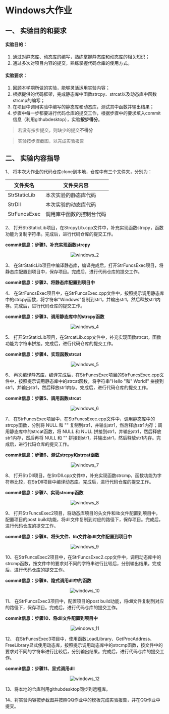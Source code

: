 # Windows大作业

## 一、	实验目的和要求
#### 实验目的：

1. 通过对静态库、动态库的编写，熟练掌握静态库和动态库的相关知识；
2. 通过多次对项目内容的提交，熟练掌握代码仓库的使用方式。

#### 实验要求：

1.	回顾本学期所做的实验，能够灵活运用实验内容；
2.	根据提供的代码框架，完成静态库中函数strcpy、strcat以及动态库中函数strcmp的编写；
3.	在项目中调用实验中编写的静态库和动态库，测试其中函数并输出结果；
4.	步骤中每一步都要进行代码仓库的提交工作，根据步骤中的要求填入commit信息（利用githubdesktop），实验**按步得分**。

> 若没有按步提交，则缺少的提交**不得分**

> 实验按步骤截图，以完成实验报告

## 二、	实验内容指导
1、	将本次大作业的代码仓库clone到本地，仓库中有三个文件夹，分别为：

文件夹名  | 文件夹内容
------------- | -------------
StrStaticLib  | 本次实验的静态库代码
StrDll  | 本次实验的动态库代码
StrFuncsExec  | 调用库中函数的控制台代码

2、	打开StrStaticLib项目，在StrcpyLib.cpp文件中，补充实现函数strcpy，函数功能为复制字符串。完成后，进行代码仓库的提交工作。

**commit信息：步骤1、补充实现函数strcpy**

<div align=center ><img src="https://raw.githubusercontent.com/BioFrostX/WindowsPictures/master/windows_2.png" alt="windows_2"></div>

3、	在StrStaticLib项目中编译静态库，编译完成后，打开StrFuncsExec项目，将静态库配置到项目中，保存项目。完成后，进行代码仓库的提交工作。

**commit信息：步骤2、将静态库配置到项目中**

4、	在StrFuncsExec项目中，在StrFuncsExec.cpp文件中，按照提示调用静态库中的strcpy函数，将字符串"Windows"复制到str1，并输出str1，然后释放str1内存。完成后，进行代码仓库的提交工作。

**commit信息：步骤3、调用静态库中的strcpy函数**

<div align=center ><img src="https://raw.githubusercontent.com/BioFrostX/WindowsPictures/master/windows_4.png" alt="windows_4"></div>


5、	打开StrStaticLib项目，在StrcatLib.cpp文件中，补充实现函数strcat，函数功能为字符串拼接。完成后，进行代码仓库的提交工作。

**commit信息：步骤4、实现函数strcat**

<div align=center ><img src="https://raw.githubusercontent.com/BioFrostX/WindowsPictures/master/windows_5.png" alt="windows_5"></div>

6、	再次编译静态库，编译完成后，在StrFuncsExec项目的StrFuncsExec.cpp文件中，按照提示调用静态库中的strcat函数，将字符串"Hello "和" World!" 拼接到str1，并输出str1，然后释放str1内存。完成后，进行代码仓库的提交工作。

**commit信息：步骤5、调用函数strcat**

<div align=center ><img src="https://raw.githubusercontent.com/BioFrostX/WindowsPictures/master/windows_6.png" alt="windows_6"></div>

7、  在StrFuncsExec项目中，在StrFuncsExec.cpp文件中，调用静态库中的strcpy函数，分别将 NULL 和 "" 复制到str1，并输出str1，然后释放str1内存；调用静态库中的strcat函数，将 NULL 和 NULL 拼接到str1，并输出str1，然后释放str1内存，然后再将 NULL 和 "" 拼接到str1，并输出str1，然后释放str1内存。完成后，进行代码仓库的提交工作。

**commit信息：步骤6、测试strcpy和strcat函数**

<div align=center ><img src="https://raw.githubusercontent.com/BioFrostX/WindowsPictures/master/windows_7.png" alt="windows_7"></div>


8、	打开StrDll项目，在StrDll.cpp文件中，补充实现函数strcmp，函数功能为字符串比较，在StrDll项目中编译动态库。完成后，进行代码仓库的提交工作。

**commit信息：步骤7、实现strcmp函数**

<div align=center ><img src="https://raw.githubusercontent.com/BioFrostX/WindowsPictures/master/windows_8.png" alt="windows_8"></div>

9、	打开StrFuncsExec2项目，将动态库项目的头文件和lib文件配置到项目中，配置项目的post build功能，将dll文件复制到对应的路径下，保存项目。完成后，进行代码仓库的提交工作。

**commit信息：步骤8、将头文件、lib文件和dll文件配置到项目中**

<div align=center ><img src="https://raw.githubusercontent.com/BioFrostX/WindowsPictures/master/windows_9.png" alt="windows_9"></div>

10、在StrFuncsExec2项目中，在StrFuncsExec2.cpp文件中，调用动态库中的strcmp函数，按文件中的要求对不同的字符串进行比较后，分别输出结果。完成后，进行代码仓库的提交工作。

**commit信息：步骤9、隐式调用dll中的函数**

<div align=center ><img src="https://raw.githubusercontent.com/BioFrostX/WindowsPictures/master/windows_10.png" alt="windows_10"></div>

11、	在StrFuncsExec3项目中，配置项目的post build功能，将dll文件复制到对应的路径下，保存项目。完成后，进行代码仓库的提交工作。

**commit信息：步骤10、将dll文件配置到项目中**

<div align=center ><img src="https://raw.githubusercontent.com/BioFrostX/WindowsPictures/master/windows_11.png" alt="windows_11"></div>

12、	在StrFuncsExec3项目中，使用函数LoadLibrary、GetProcAddress、FreeLibrary显式使用动态库，按照提示调用动态库中的strcmp函数，按文件中的要求对不同的字符串进行比较后，分别输出结果。完成后，进行代码仓库的提交工作。

**commit信息：步骤11、显式调用dll**

<div align=center ><img src="https://raw.githubusercontent.com/BioFrostX/WindowsPictures/master/windows_12.png" alt="windows_12"></div>

13、将本地的仓库利用githubdesktop同步到远程库。

14、将实验内容按步截图并按照QQ作业中的模板完成实验报告，并在QQ作业中提交。